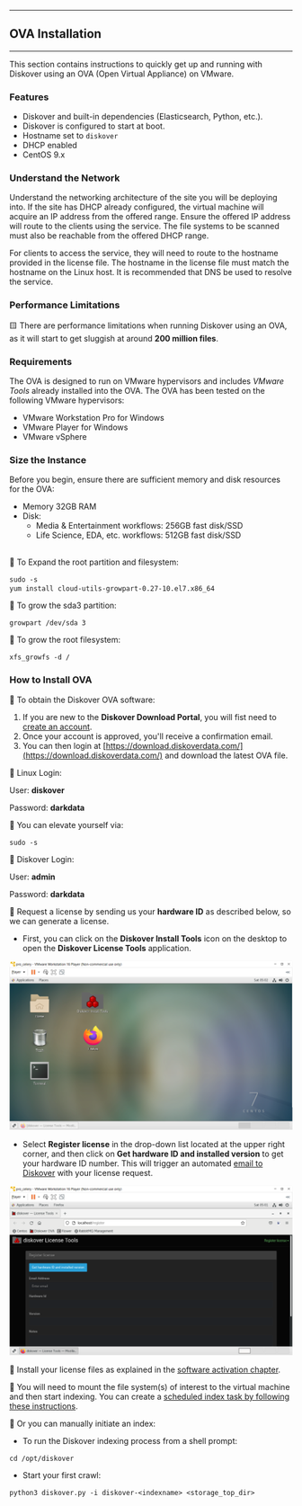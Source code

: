 ___
## OVA Installation
___

This section contains instructions to quickly get up and running with Diskover using an OVA (Open Virtual Appliance) on VMware.

### Features
- Diskover and built-in dependencies (Elasticsearch, Python, etc.).
- Diskover is configured to start at boot.
- Hostname set to `diskover`
- DHCP enabled
- CentOS 9.x

### Understand the Network

Understand the networking architecture of the site you will be deploying into. If the site has DHCP already configured,
the virtual machine will acquire an IP address from the offered range. Ensure the offered IP address will route to the
clients using the service. The file systems to be scanned must also be reachable from the offered DHCP range.

For clients to access the service, they will need to route to the hostname provided in the license file. The hostname
in the license file must match the hostname on the Linux host. It is recommended that DNS be used to resolve the
service.

### Performance Limitations

🟨 There are performance limitations when running Diskover using an OVA, as it will start to get sluggish at around **200 million files**.

### Requirements

The OVA is designed to run on VMware hypervisors and includes _VMware Tools_ already installed into the OVA. The OVA has been tested on the following VMware hypervisors:

- VMware Workstation Pro for Windows
- VMware Player for Windows
- VMware vSphere

### Size the Instance

Before you begin, ensure there are sufficient memory and disk resources for the OVA:

- Memory 32GB RAM
- Disk:
    - Media & Entertainment workflows: 256GB fast disk/SSD
    - Life Science, EDA, etc. workflows: 512GB fast disk/SSD
<br>
🔴 To Expand the root partition and filesystem:

```
sudo -s
yum install cloud-utils-growpart-0.27-10.el7.x86_64
```

🔴 To grow the sda3 partition:

```
growpart /dev/sda 3
```

🔴 To grow the root filesystem:

```
xfs_growfs -d /
```

### How to Install OVA

🔴  To obtain the Diskover OVA software:

1. If you are new to the **Diskover Download Portal**, you will fist need to [create an account](https://download.diskoverdata.com/register.php).
2. Once your account is approved, you'll receive a confirmation email.
3. You can then login at [https://download.diskoverdata.com/](https://download.diskoverdata.com/) and download the latest OVA file.

🔴  Linux Login:

User: **diskover**

Password: **darkdata**

🔴  You can elevate yourself via:
```
sudo -s
```

🔴  Diskover Login:

User: **admin**

Password: **darkdata**

🔴 Request a license by sending us your **hardware ID** as described below, so we can generate a license. 

- First, you can click on the **Diskover Install Tools** icon on the desktop to open the **Diskover License Tools** application.

![Image: Centos Desktop](images/ova_install_desktop.png)

- Select **Register license** in the drop-down list located at the upper right corner, and then click on **Get hardware ID and installed version** to get your hardware ID number. This will trigger an automated [email to Diskover](mailto:licenses@diskoverdata.com) with your license request.

![Image: Diskover License Tools](images/ova_install_diskover_licensing_tool.png)

🔴  Install your license files as explained in the [software activation chapter](https://docs.diskoverdata.com/diskover_installation_guide_ova/#software_activation).

🔴  You will need to mount the file system(s) of interest to the virtual machine and then start indexing. You can create a [scheduled index task by following these instructions](https://docs.diskoverdata.com/diskover_configuration_and_administration_guide/#managing-diskover-tasks-via-the-task-panel).

🔴  Or you can manually initiate an index:

- To run the Diskover indexing process from a shell prompt:
```
cd /opt/diskover
```
- Start your first crawl:
```
python3 diskover.py -i diskover-<indexname> <storage_top_dir>
```
